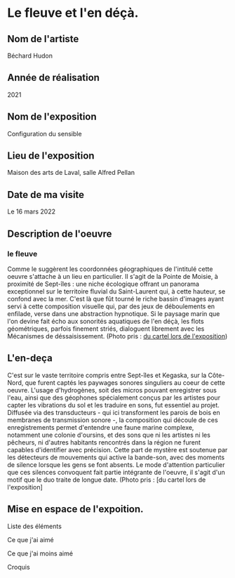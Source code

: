 # Le fleuve et l'en déçà.

## Nom de l'artiste
Béchard Hudon

## Année de réalisation
2021

## Nom de l'exposition
Configuration du sensible

## Lieu de l'exposition
Maison des arts de Laval, salle Alfred Pellan

## Date de ma visite
 Le 16 mars 2022
 
## Description de l'oeuvre 
### le fleuve 
Comme le suggèrent les coordonnées géographiques de l'intitulé cette oeuvre s'attache à un lieu en particulier. Il s'agit de la Pointe de Moisie, à proximité de Sept-îles : une niche écologique offrant un panorama exceptionnel sur le territoire fluvial du Saint-Laurent qui, à cette hauteur, se confond avec la mer. C'est là que fût tourné le riche bassin d'images ayant servi à cette composition visuelle qui, par des jeux de déboulements en enfilade, verse dans une abstraction hypnotique. Si le paysage marin que l'on devine fait écho aux sonorités aquatiques de l'en déçà, les flots géométriques, parfois finement striés, dialoguent librement avec les Mécanismes de déssaisissement. (Photo pris : [du cartel lors de l'exposition](photographies/cartel_fleuve.jpg))

## L'en-deça
C'est sur le vaste territoire compris entre Sept-îles et Kegaska, sur la Côte-Nord, que furent captés les paywages sonores singuliers au coeur de cette oeuvre. L'usage d'hydrogènes, soit des micros pouvant enregistrer sous l'eau, ainsi que des géophones spécialement conçus par les artistes pour capter les vibrations du sol et les traduire en sons, fut essentiel au projet. Diffusée via des transducteurs - qui ici transforment les parois de bois en membranes de transmission sonore -, la composition qui découle de ces enregistrements permet d'entendre une faune marine complexe, notamment une colonie d'oursins, et des sons que ni les artistes ni les pêcheurs, ni d'autres habitants rencontrés dans la région ne furent capables d'identifier avec précision. Cette part de mystère est soutenue par les détecteurs de mouvements qui active la bande-son, avec des moments de silence lorsque les gens se font absents. Le mode d'attention particulier que ces silences convoquent fait partie intégrante de l'oeuvre, il s'agit d'un motif que le duo traite de longue date. (Photo pris : [du cartel lors de l'exposition] 


## Mise en espace de l'expoition.

Liste des éléments

Ce que j'ai aimé 

Ce que j'ai moins aimé 

Croquis
